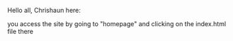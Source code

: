 Hello all, Chrishaun here:

you access the site by going to "homepage" and clicking on the index.html file there
